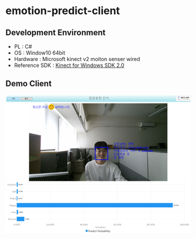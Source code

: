 # emotion-predict-client
## Development Environment
  + PL : C#
  + OS : Window10 64bit
  + Hardware : Microsoft kinect v2 moiton senser wired
  + Reference SDK : [Kinect for Windows SDK 2.0](https://www.microsoft.com/en-us/download/details.aspx?id=44561)
  
## Demo Client
![](https://github.com/asherchoi/Emotion-Predict/blob/master/demo.png)
